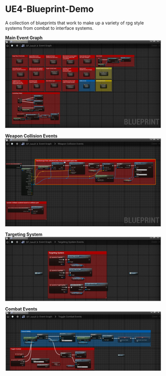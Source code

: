 # UE4-Blueprint-Demo
A collection of blueprints that work to make up a variety of rpg style systems from combat to interface systems.

**Main Event Graph**
![Image](https://github.com/Vexath/UE4-Blueprint-Demo/blob/main/UE4%20Blueprints%20Demo_1.png?)

**Weapon Collision Events**
![Image](https://github.com/Vexath/UE4-Blueprint-Demo/blob/main/UE4%20Blueprints%20Demo_2.png?)

**Targeting System**
![Image](https://github.com/Vexath/UE4-Blueprint-Demo/blob/main/UE4%20Blueprints%20Demo_3.png?)

**Combat Events**
![Image](https://github.com/Vexath/UE4-Blueprint-Demo/blob/main/UE4%20Blueprints%20Demo_4.png?)

